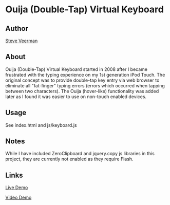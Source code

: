 Ouija (Double-Tap) Virtual Keyboard
=====

## Author

[Steve Veerman](http://steve.veerman.ca/)

## About

Ouija (Double-Tap) Virtual Keyboard started in 2008 after I became frustrated with the typing experience on my 1st generation iPod Touch. The original concept was to provide double-tap key entry via web browser to eliminate all "fat-finger" typing errors (errors which occurred when tapping between two characters). The Ouija (hover-like) functionality was added later as I found it was easier to use on non-touch enabled devices.

## Usage

See index.html and js/keyboard.js

## Notes

While I have included ZeroClipboard and jquery.copy js libraries in this project, they are currently not enabled as they require Flash.

## Links

[Live Demo](http://veerman.ca/other/ouija/)

[Video Demo](https://www.youtube.com/watch?v=t-U76bzvZrg)